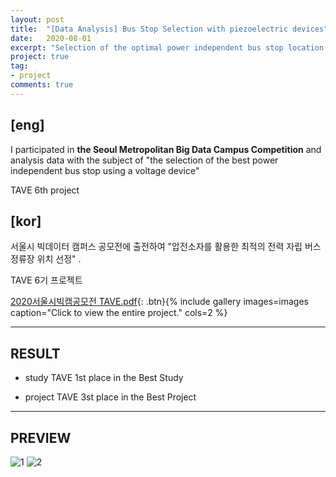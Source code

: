 ```yaml
---
layout: post
title:  "[Data Analysis] Bus Stop Selection with piezoelectric devices"
date:   2020-08-01
excerpt: "Selection of the optimal power independent bus stop location using piezoelectric devices"
project: true
tag:
- project
comments: true
---
```



## [eng] 
I participated in **the Seoul Metropolitan Big Data Campus Competition** 
and analysis data with the subject of "the selection of the best power independent bus stop using a voltage device"

TAVE 6th project


## [kor]

서울시 빅데이터 캠퍼스 공모전에 출전하여 "압전소자를 활용한 최적의 전력 자립 버스정류장 위치 선정" .

TAVE 6기 프로젝트

[2020서울시빅캠공모전 TAVE.pdf](https://github.com/yerimoh/yerimoh.github.io/files/7026698/2020._._TAVE.pdf){: .btn}{% include gallery images=images caption="Click to view the entire project." cols=2 %}

---
## RESULT

* study
  TAVE 1st place in the Best Study
   
* project
  TAVE 3st place in the Best Project
  

  

---
## PREVIEW

 ![1](https://raw.githubusercontent.com/yerimoh/yerimoh.github.io/main/assets/img/p1.png)
 ![2](https://raw.githubusercontent.com/yerimoh/yerimoh.github.io/main/assets/img/p2.png)

     

